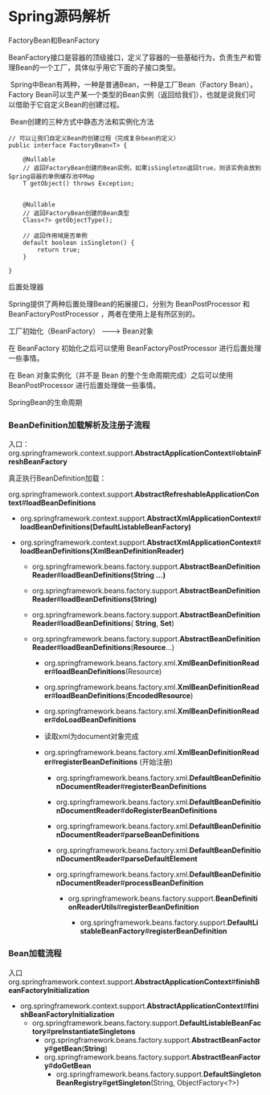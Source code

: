 # Spring源码解析

FactoryBean和BeanFactory

​	BeanFactory接口是容器的顶级接口，定义了容器的一些基础行为，负责生产和管理Bean的一个工厂，具体似乎用它下面的子接口类型。

​	Spring中Bean有两种，一种是普通Bean，一种是工厂Bean（Factory Bean），Factory Bean可以生产某一个类型的Bean实例（返回给我们），也就是说我们可以借助于它自定义Bean的创建过程。

​	Bean创建的三种方式中静态方法和实例化方法

~~~
// 可以让我们自定义Bean的创建过程（完成复杂bean的定义）
public interface FactoryBean<T> {

	@Nullable
	// 返回FactoryBean创建的Bean实例，如果isSingleton返回true，则该实例会放到Spring容器的单例缓存池中Map
	T getObject() throws Exception;


	@Nullable
	// 返回FactoryBean创建的Bean类型
	Class<?> getObjectType();

	// 返回作用域是否单例
	default boolean isSingleton() {
		return true;
	}

}

~~~

后置处理器

Spring提供了两种后置处理Bean的拓展接口，分别为 BeanPostProcessor 和 BeanFactoryPostProcessor ，两者在使用上是有所区别的。

工厂初始化（BeanFactory） --->  Bean对象

在 BeanFactory 初始化之后可以使用 BeanFactoryPostProcessor 进行后置处理一些事情。

在 Bean 对象实例化（并不是 Bean 的整个生命周期完成）之后可以使用 BeanPostProcessor 进行后置处理做一些事情。



SpringBean的生命周期

### BeanDefinition加载解析及注册子流程

入口：org.springframework.context.support.**AbstractApplicationContext**#**obtainFreshBeanFactory**

真正执行BeanDefinition加载：

org.springframework.context.support.**AbstractRefreshableApplicationContext**#**loadBeanDefinitions**

- org.springframework.context.support.**AbstractXmlApplicationContext**#**loadBeanDefinitions(DefaultListableBeanFactory)**

- org.springframework.context.support.**AbstractXmlApplicationContext**#**loadBeanDefinitions(XmlBeanDefinitionReader)**

  - org.springframework.beans.factory.support.**AbstractBeanDefinitionReader**#**loadBeanDefinitions(String ...)**

  - org.springframework.beans.factory.support.**AbstractBeanDefinitionReader**#**loadBeanDefinitions(String)**

  - org.springframework.beans.factory.support.**AbstractBeanDefinitionReader**#**loadBeanDefinitions**( **String**, **Set<Resource>**)

  - org.springframework.beans.factory.support.**AbstractBeanDefinitionReader**#**loadBeanDefinitions**(**Resource**...)

    - org.springframework.beans.factory.xml.**XmlBeanDefinitionReader**#**loadBeanDefinitions**(Resource)

    - org.springframework.beans.factory.xml.**XmlBeanDefinitionReader**#**loadBeanDefinitions**(**EncodedResource**)

    - org.springframework.beans.factory.xml.**XmlBeanDefinitionReader**#**doLoadBeanDefinitions**

    - 读取xml为document对象完成

    - org.springframework.beans.factory.xml.**XmlBeanDefinitionReader**#**registerBeanDefinitions**  (开始注册)

      - org.springframework.beans.factory.xml.**DefaultBeanDefinitionDocumentReader**#**registerBeanDefinitions**

      - org.springframework.beans.factory.xml.**DefaultBeanDefinitionDocumentReader**#**doRegisterBeanDefinitions**

      - org.springframework.beans.factory.xml.**DefaultBeanDefinitionDocumentReader**#**parseBeanDefinitions**

      - org.springframework.beans.factory.xml.**DefaultBeanDefinitionDocumentReader**#**parseDefaultElement**

      - org.springframework.beans.factory.xml.**DefaultBeanDefinitionDocumentReader**#**processBeanDefinition**

        - org.springframework.beans.factory.support.**BeanDefinitionReaderUtils**#**registerBeanDefinition**

          - org.springframework.beans.factory.support.**DefaultListableBeanFactory**#**registerBeanDefinition**

          

### Bean加载流程

入口org.springframework.context.support.**AbstractApplicationContext**#**finishBeanFactoryInitialization**

- org.springframework.context.support.**AbstractApplicationContext**#**finishBeanFactoryInitialization**
  - org.springframework.beans.factory.support.**DefaultListableBeanFactory**#**preInstantiateSingletons**
    - org.springframework.beans.factory.support.**AbstractBeanFactory**#**getBean**(**String**)
    - org.springframework.beans.factory.support.**AbstractBeanFactory**#**doGetBean**
      - org.springframework.beans.factory.support.**DefaultSingletonBeanRegistry**#**getSingleton**(String, ObjectFactory<?>)
